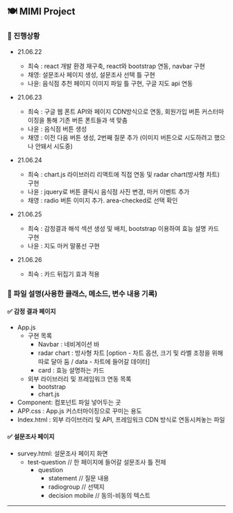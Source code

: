 ## 🍽 MIMI Project
### 📍 진행상황

- 21.06.22    
  - 최숙 : react 개발 환경 재구축, react와 bootstrap 연동, navbar 구현 
  - 채영: 설문조사 페이지 생성, 설문조사 선택 틀 구현
  - 나윤: 음식점 추천 페이지 이미지 파일 틀 구현, 구글 지도 api 연동

- 21.06.23
  - 최숙 : 구글 웹 폰트 API와 페이지 CDN방식으로 연동, 회원가입 버튼 커스터마이징을 통해 기존 버튼 폰트들과 색 맞춤
  - 나윤 : 음식점 버튼 생성
  - 채영 : 이전 다음 버튼 생성, 2번째 질문 추가 (이미지 버튼으로 시도하려고 했으나 안돼서 시도중)

- 21.06.24
  - 최숙 : chart.js 라이브러리 리액트에 직접 연동 및 radar chart(방사형 차트) 구현
  - 나윤 : jquery로 버튼 클릭시 음식점 사진 변경, 마커 이벤트 추가
  - 채영 : radio 버튼 이미지 추가. area-checked로 선택 확인

- 21.06.25
  - 최숙 : 감정결과 해석 섹션 생성 및 배치, bootstrap 이용하여 효능 설명 카드 구현 
  - 나윤 : 지도 마커 말풍선 구현
 
- 21.06.26
  - 최숙 : 카드 뒤집기 효과 적용 

### 📍 파일 설명(사용한 클래스, 메소드, 변수 내용 기록)
#### ✅ 감정 결과 페이지
- App.js
  - 구현 목록
    -  Navbar : 네비게이션 바
    -  radar chart : 방사형 차트 [option - 차트 옵션, 크기 및 라벨 조정을 위해 따로 달아 둠 / data - 차트에 들어갈 데이터]
    -  card : 효능 설명하는 카드
  - 외부 라이브러리 및 프레임워크 연동 목록
    - bootstrap
    - chart.js     
- Component: 컴포넌트 파일 넣어두는 곳
- APP.css : App.js 커스터마이징으로 꾸미는 용도
- Index.html : 외부 라이브러리 및 API, 프레임워크 CDN 방식로 연동시켜놓는 파일 

#### ✅ 설문조사 페이지
- survey.html: 설문조사 페이지 화면
    - test-question // 한 페이지에 들어갈 설문조사 틀 전체
      - question
        - statement // 질문 내용
        - radiogroup // 선택지
        - decision mobile // 동의-비동의 텍스트

---
